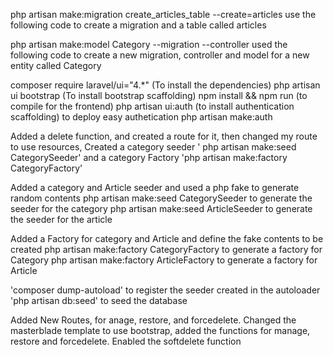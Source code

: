 php artisan make:migration create_articles_table --create=articles
use the following code to create a migration and a table called articles

php artisan make:model Category --migration --controller
used the following code to create a new migration, controller and model for a new entity called Category


composer require laravel/ui="4.*" (To install the dependencies)
php artisan ui  bootstrap (To install bootstrap scaffolding)
npm install && npm run (to compile for the frontend)
php artisan ui:auth (to install authentication scaffolding)
to deploy easy authetication php artisan make:auth


Added a delete function, and created a route for it, 
then changed my route to use resources,
Created a category seeder ' php artisan make:seed CategorySeeder'
and a category Factory  'php artisan make:factory CategoryFactory'

Added a category and Article seeder and used a php fake to generate random contents
php artisan make:seed CategorySeeder to generate the seeder for the category
php artisan make:seed ArticleSeeder to generate the seeder for the article

Added a Factory for category and Article and define the fake contents to be created
php artisan make:factory CategoryFactory to generate a factory for Category
php artisan make:factory ArticleFactory to generate a factory for Article

'composer dump-autoload' to register the seeder created in the autoloader
'php artisan db:seed' to seed the database

Added New Routes, for anage, restore, and forcedelete.
Changed the masterblade template to use bootstrap, added the functions for manage, restore and forcedelete.
Enabled the softdelete function
